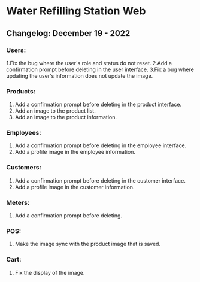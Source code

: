 # Water Refilling Station Web

## Changelog: December 19 - 2022

### Users:

1.Fix the bug where the user's role and status do not reset.
2.Add a confirmation prompt before deleting in the user interface.
3.Fix a bug where updating the user's information does not update the image.

### Products:

1. Add a confirmation prompt before deleting in the product interface.
2. Add an image to the product list.
3. Add an image to the product information.

### Employees:

1. Add a confirmation prompt before deleting in the employee interface.
2. Add a profile image in the employee information.

### Customers:

1. Add a confirmation prompt before deleting in the customer interface.
2. Add a profile image in the customer information.

### Meters:

1. Add a confirmation prompt before deleting.

### POS:

1. Make the image sync with the product image that is saved.

### Cart:

1. Fix the display of the image.
